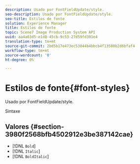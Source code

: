 ```yaml
---
description: Usado por FontFieldUpdate/style.
seo-description: Usado por FontFieldUpdate/style.
seo-title: Estilos de fonte
solution: Experience Manager
title: Estilos de fonte
topic: Scene7 Image Production System API
uuid: aa4a03d5-e1d0-45cb-9c53-27d59fd391e4
translation-type: tm+mt
source-git-commit: 2bd5b17e473ec53844b4bbcb4f13580b2d6bfaf4
workflow-type: tm+mt
source-wordcount: '0'
ht-degree: 0%

---
```



# Estilos de fonte{#font-styles}

Usado por FontFieldUpdate/style.

Sintaxe

## Valores {#section-3980f2568bfb4502912e3be387142cae}

* [!DNL `Bold`]
* [!DNL `Italic`]
* [!DNL `BoldItalic`]

